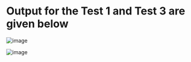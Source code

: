 # Output for the Test 1 and Test 3 are given below 
![image](https://github.com/user-attachments/assets/d429dda0-9585-4e4d-abf0-795d76a2a929)

![image](https://github.com/user-attachments/assets/7ba8d326-5ac0-444b-a4df-002a1c7f0639)

